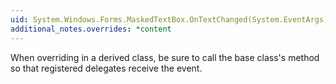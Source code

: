 ```yaml
---
uid: System.Windows.Forms.MaskedTextBox.OnTextChanged(System.EventArgs)
additional_notes.overrides: *content
---
```


<p>When overriding <xref href="System.Windows.Forms.MaskedTextBox.OnTextChanged(System.EventArgs)"></xref> in a derived class, be sure to call the base class's <xref href="System.Windows.Forms.MaskedTextBox.OnTextChanged(System.EventArgs)"></xref> method so that registered delegates receive the event.</p>


